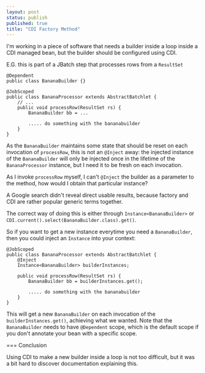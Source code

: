 ```yaml
---
layout: post
status: publish
published: true
title: "CDI Factory Method"
---
```

I'm working in a piece of software that needs a builder inside a loop
inside a CDI managed bean, but the builder should be configured using
CDI.

E.G. this is part of a JBatch step that processes rows from a `ResultSet`

```
@Dependent
public class BananaBuilder {}

@JobScoped
public class BananaProcessor extends AbstractBatchlet {
    // ...
	public void processRow(ResultSet rs) {
	    BananaBuilder bb = ...

        ..... do something with the bananabuilder
	}
}
```

As the `BananaBuilder` maintains some state that should be reset on
each invocation of `processRow`, this is not an `@Inject` away: the
injected instance of the `BananaBuilder` will only be injected once in
the lifetime of the `BananaProcessor` instance, but I need it to be
fresh on each invocation.

As I invoke `processRow` myself, I can't `@Inject` the builder as a
parameter to the method, how would I obtain that particular instance?

A Google search didn't reveal direct usable results, because factory
and CDI are rather popular generic terms together.

The correct way of doing this is either through
`Instance<BananaBuilder>` or
`CDI.current().select(BananaBuilder.class).get()`.

So if you want to get a new instance everytime you need a
`BananaBuilder`, then you could inject an `Instance` into your context:

```
@JobScoped
public class BananaProcessor extends AbstractBatchlet {
    @Inject
    Instance<BananaBuilder> builderInstances;

	public void processRow(ResultSet rs) {
	    BananaBuilder bb = builderInstances.get();

        ..... do something with the bananabuilder
	}
}
```

This will get a new `BananaBuilder` on each invocation of the
`builderInstances.get()`, achieving what we wanted. Note that the
`BananaBuilder` needs to have `@Dependent` scope, which is the default
scope if you don't annotate your bean with a specific scope.

=== Conclusion

Using CDI to make a new builder inside a loop is not too difficult, but
it was a bit hard to discover documentation explaining this.
